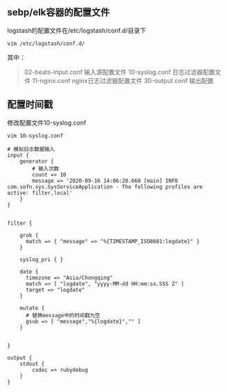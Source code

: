 ## sebp/elk容器的配置文件
logstash的配置文件在/etc/logstash/conf.d/目录下
```
vim /etc/logstash/conf.d/
```
其中：

> 02-beats-input.conf  输入源配置文件
> 10-syslog.conf  日志过滤器配置文件
> 11-nginx.conf  nginx日志过滤器配置文件
> 30-output.conf 输出配置

## 配置时间戳
修改配置文件10-syslog.conf
```
vim 10-syslog.conf

# 模拟日志数据输入
input {
    generator {
        # 输入次数
        count => 10
        message => '2020-09-16 14:06:20.660 [main] INFO  com.sofn.sys.SysServiceApplication - The following profiles are active: filter,local'
    }
}


filter {

    grok {
      match => { "message" => "%{TIMESTAMP_ISO8601:logdate}" }
    }

    syslog_pri { }

    date {
      timezone => "Asia/Chongqing"
      match => [ "logdate", "yyyy-MM-dd HH:mm:ss.SSS Z" ]
      target => "logdate"
    }

    mutate {
      # 替换message中的时间戳为空
      gsub => [ "message","%{logdate}","" ]
    }


}

output {
    stdout {
        codec => rubydebug
    }
}
```
